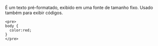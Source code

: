 É um texto pré-formatado, exibido em uma fonte de tamanho fixo. Usado também para exibir códigos.

	<pre>
	body {
	  color:red;
	}
	</pre>